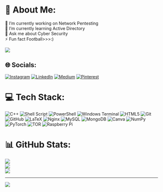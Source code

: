 # 💫 About Me:
🔭 I’m currently working on Network Pentesting<br>🌱 I’m currently learning  Active Directory<br>💬 Ask me about Cyber Security<br>⚡ Fun fact Football>>>:)

![](https://media1.tenor.com/m/3gihi01jcykAAAAd/danse-bi%C3%A8res.gif)

## 🌐 Socials:
[![Instagram](https://img.shields.io/badge/Instagram-%23E4405F.svg?logo=Instagram&logoColor=white)](https://instagram.com/g_a_u_r_a_V_017) [![LinkedIn](https://img.shields.io/badge/LinkedIn-%230077B5.svg?logo=linkedin&logoColor=white)](https://linkedin.com/in/gaurav-singh-karnot) [![Medium](https://img.shields.io/badge/Medium-12100E?logo=medium&logoColor=white)](https://medium.com/@karnotgaurav) [![Pinterest](https://img.shields.io/badge/Pinterest-%23E60023.svg?logo=Pinterest&logoColor=white)](https://pinterest.com/hacker) 

# 💻 Tech Stack:
![C++](https://img.shields.io/badge/c++-%2300599C.svg?style=for-the-badge&logo=c%2B%2B&logoColor=white) ![Shell Script](https://img.shields.io/badge/shell_script-%23121011.svg?style=for-the-badge&logo=gnu-bash&logoColor=white) ![PowerShell](https://img.shields.io/badge/PowerShell-%235391FE.svg?style=for-the-badge&logo=powershell&logoColor=white) ![Windows Terminal](https://img.shields.io/badge/Windows%20Terminal-%234D4D4D.svg?style=for-the-badge&logo=windows-terminal&logoColor=white) ![HTML5](https://img.shields.io/badge/html5-%23E34F26.svg?style=for-the-badge&logo=html5&logoColor=white) ![Git](https://img.shields.io/badge/git-%23F05033.svg?style=for-the-badge&logo=git&logoColor=white) ![GitHub](https://img.shields.io/badge/github-%23121011.svg?style=for-the-badge&logo=github&logoColor=white) ![LaTeX](https://img.shields.io/badge/latex-%23008080.svg?style=for-the-badge&logo=latex&logoColor=white) ![Nginx](https://img.shields.io/badge/nginx-%23009639.svg?style=for-the-badge&logo=nginx&logoColor=white) ![MySQL](https://img.shields.io/badge/mysql-4479A1.svg?style=for-the-badge&logo=mysql&logoColor=white) ![MongoDB](https://img.shields.io/badge/MongoDB-%234ea94b.svg?style=for-the-badge&logo=mongodb&logoColor=white) ![Canva](https://img.shields.io/badge/Canva-%2300C4CC.svg?style=for-the-badge&logo=Canva&logoColor=white) ![NumPy](https://img.shields.io/badge/numpy-%23013243.svg?style=for-the-badge&logo=numpy&logoColor=white) ![PyTorch](https://img.shields.io/badge/PyTorch-%23EE4C2C.svg?style=for-the-badge&logo=PyTorch&logoColor=white) ![TOR](https://img.shields.io/badge/tor-%237E4798.svg?style=for-the-badge&logo=tor-project&logoColor=white) ![Raspberry Pi](https://img.shields.io/badge/-RaspberryPi-C51A4A?style=for-the-badge&logo=Raspberry-Pi)
# 📊 GitHub Stats:
![](https://github-readme-stats.vercel.app/api?username=karnotgaurav&theme=aura&hide_border=false&include_all_commits=false&count_private=false)<br/>
![](https://github-readme-streak-stats.herokuapp.com/?user=karnotgaurav&theme=aura&hide_border=false)<br/>
![](https://github-readme-stats.vercel.app/api/top-langs/?username=karnotgaurav&theme=aura&hide_border=false&include_all_commits=false&count_private=false&layout=compact)

---
[![](https://visitcount.itsvg.in/api?id=karnotgaurav&icon=0&color=0)](https://visitcount.itsvg.in)

<!-- Proudly created with GPRM ( https://gprm.itsvg.in ) -->